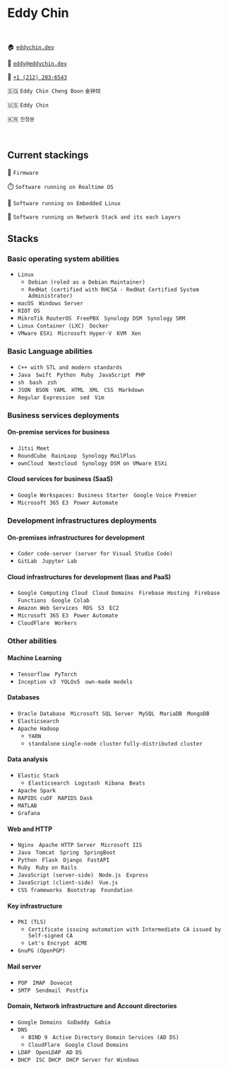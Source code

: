 # Eddy Chin

&nbsp;

🏠 [`eddychin.dev`](https://eddychin.dev)

📮 [`eddy@eddychin.dev`](mailto:eddy@eddychin.dev)

💬 [`+1 (212) 203-6543`](tel:+12122036543)

🇸🇬 `Eddy Chin Cheng Boon` `金钟玟`

🇺🇸 `Eddy Chin`

🇰🇷 `진청분`

&nbsp;

## Current stackings

🔬 `Firmware`

⏱️ `Software running on Realtime OS`

👾 `Software running on Embedded Linux`

🚀 `Software running on Network Stack and its each Layers`

## Stacks

### Basic operating system abilities

* `Linux`
  * `Debian (roled as a Debian Maintainer)`
  * `RedHat (certified with RHCSA - RedHat Certified System Administrator)`
* `macOS` &nbsp; `Windows Server`
* `RIOT OS`
* `MikroTik RouterOS` &nbsp; `FreePBX` &nbsp; `Synology DSM` &nbsp; `Synology SRM`
* `Linux Container (LXC)` &nbsp; `Docker`
* `VMware ESXi` &nbsp; `Microsoft Hyper-V` &nbsp; `KVM` &nbsp; `Xen`

### Basic Language abilities

* `C++ with STL and modern standards`
* `Java` &nbsp; `Swift` &nbsp; `Python` &nbsp; `Ruby` &nbsp; `JavaScript` &nbsp; `PHP`
* `sh` &nbsp; `bash` &nbsp; `zsh`
* `JSON` &nbsp; `BSON` &nbsp; `YAML` &nbsp; `HTML` &nbsp; `XML` &nbsp; `CSS` &nbsp; `Markdown`
* `Regular Expression` &nbsp; `sed` &nbsp; `Vim`

### Business services deployments

#### On-premise services for business

* `Jitsi Meet`
* `RoundCube` &nbsp; `RainLoop` &nbsp; `Synology MailPlus`
* `ownCloud` &nbsp; `Nextcloud` &nbsp; `Synology DSM on VMware ESXi`

#### Cloud services for business (SaaS)

* `Google Workspaces: Business Starter` &nbsp; `Google Voice Premier`
* `Microsoft 365 E3` &nbsp; `Power Automate`

### Development infrastructures deployments

#### On-premises infrastructures for development

* `Coder code-server (server for Visual Studio Code)`
* `GitLab` &nbsp; `Jupyter Lab`

#### Cloud infrastructures for development (Iaas and PaaS)

* `Google Computing Cloud` &nbsp; `Cloud Domains` &nbsp; `Firebase Hosting` &nbsp; `Firebase Functions` &nbsp; `Google Colab`
* `Amazon Web Services` &nbsp; `RDS` &nbsp; `S3` &nbsp; `EC2`
* `Microsoft 365 E3` &nbsp; `Power Automate`
* `CloudFlare` &nbsp; `Workers`

### Other abilities

#### Machine Learning

* `Tensorflow` &nbsp; `PyTorch`
* `Inception v3` &nbsp; `YOLOv5` &nbsp; `own-made models`

#### Databases

* `Oracle Database` &nbsp; `Microsoft SQL Server` &nbsp; `MySQL` &nbsp; `MariaDB` &nbsp; `MongoDB`
* `Elasticsearch`
* `Apache Hadoop`
  * `YARN`
  * `standalone` `single-node cluster` `fully-distributed cluster`

#### Data analysis

* `Elastic Stack`
  * `Elasticsearch` &nbsp; `Logstash` &nbsp; `Kibana` &nbsp; `Beats`
* `Apache Spark`
* `RAPIDS cuDF` &nbsp; `RAPIDS Dask`
* `MATLAB`
* `Grafana`

#### Web and HTTP

* `Nginx` &nbsp; `Apache HTTP Server` &nbsp; `Microsoft IIS`
* `Java` &nbsp; `Tomcat` &nbsp; `Spring` &nbsp; `SpringBoot`
* `Python` &nbsp; `Flask` &nbsp; `Django` &nbsp; `FastAPI`
* `Ruby` &nbsp; `Ruby on Rails`
* `JavaScript (server-side)` &nbsp; `Node.js` &nbsp; `Express`
* `JavaScript (client-side)` &nbsp; `Vue.js`
* `CSS frameworks` &nbsp; `Bootstrap` &nbsp; `Foundation`

#### Key infrastructure

* `PKI (TLS)`
  * `Certificate issuing automation with Intermediate CA issued by Self-signed CA`
  * `Let's Encrypt` &nbsp; `ACME`
* `GnuPG (OpenPGP)`

#### Mail server

* `POP` &nbsp; `IMAP` &nbsp; `Dovecot`
* `SMTP` &nbsp; `Sendmail` &nbsp; `Postfix`

#### Domain, Network infrastructure and Account directories

* `Google Domains` &nbsp; `GoDaddy` &nbsp; `Gabia`
* `DNS`
  * `BIND 9` &nbsp; `Active Directory Domain Services (AD DS)`
  * `CloudFlare` &nbsp; `Google Cloud Domains`
* `LDAP` &nbsp; `OpenLDAP` &nbsp; `AD DS`
* `DHCP` &nbsp; `ISC DHCP` &nbsp; `DHCP Server for Windows`
